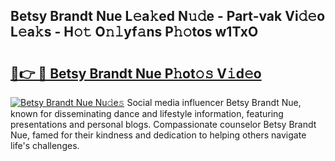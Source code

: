 ## Betsy Brandt Nue L𝚎a𝚔ed N𝚞𝚍e - Part-vak Vi𝚍𝚎o L𝚎a𝚔s - H𝚘𝚝 O𝚗𝚕yf𝚊ns P𝚑𝚘tos w1TxO

# <h2><a href="http://kfdb31.oniu.top/?m=Betsy+Brandt+Nue">🔗👉 🔴 Betsy Brandt Nue P𝚑ot𝚘𝚜 V𝚒d𝚎o</a></h2>

[![Betsy Brandt Nue Nu𝚍e𝚜](https://i.imgur.com/0qMVB7G.gif)](http://kfdb31.oniu.top/?m=Betsy+Brandt+Nue)
Social media influencer Betsy Brandt Nue, known for disseminating dance and lifestyle information, featuring presentations and personal blogs. Compassionate counselor Betsy Brandt Nue, famed for their kindness and dedication to helping others navigate life's challenges.  
